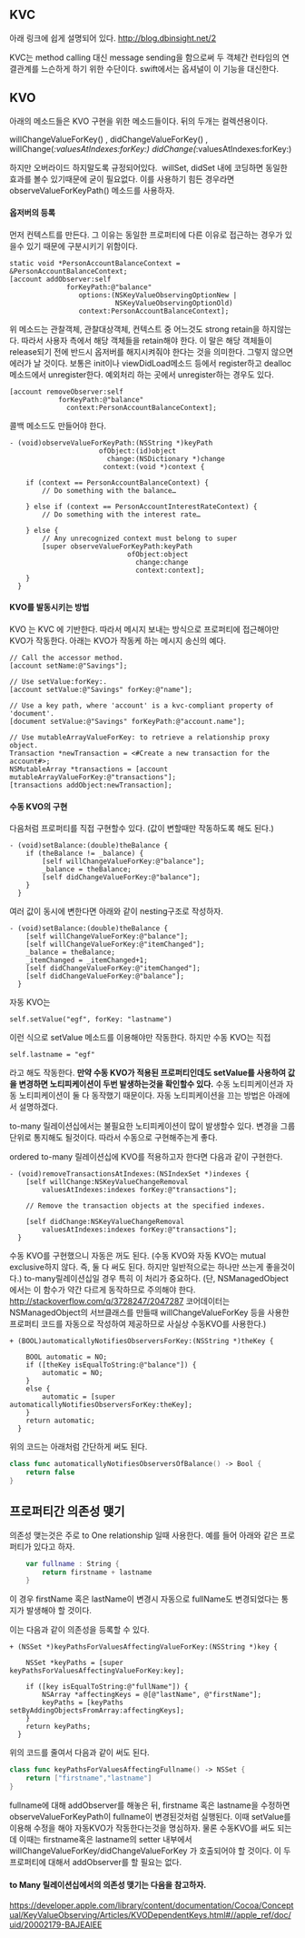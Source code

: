 ## KVC

아래 링크에 쉽게 설명되어 있다.
http://blog.dbinsight.net/2

KVC는 method calling 대신 message sending을 함으로써 두 객체간 런타임의 연결관계를 느슨하게 하기 위한 수단이다.
swift에서는 옵셔널이 이 기능을 대신한다.

## KVO

아래의 메소드들은 KVO 구현을 위한 메소드들이다. 뒤의 두개는 컬렉션용이다.

willChangeValueForKey() , didChangeValueForKey() , willChange(_:valuesAtIndexes:forKey:) didChange(_:valuesAtIndexes:forKey:)

하지만 오버라이드 하지말도록 규정되어있다.  willSet, didSet 내에 코딩하면 동일한 효과를 볼수 있기때문에 굳이 필요없다. 이를 사용하기 힘든 경우라면 observeValueForKeyPath() 메소드를 사용하자.



#### 옵저버의 등록

먼저 컨텍스트를 만든다. 그 이유는 동일한 프로퍼티에 다른 이유로 접근하는 경우가 있을수 있기 때문에 구분시키기 위함이다.
```
static void *PersonAccountBalanceContext = &PersonAccountBalanceContext;
[account addObserver:self
              forKeyPath:@"balance"
                 options:(NSKeyValueObservingOptionNew |
                          NSKeyValueObservingOptionOld)
                 context:PersonAccountBalanceContext]; 
```

위 메소드는 관찰객체, 관찰대상객체, 컨텍스트 중 어느것도 strong retain을 하지않는다. 따라서 사용자 측에서 해당 객체들을 retain해야 한다.
이 말은 해당 객체들이 release되기 전에 반드시 옵저버를 해지시켜줘야 한다는 것을 의미한다. 그렇지 않으면 에러가 날 것이다. 보통은 init이나 viewDidLoad메소드 등에서 register하고 dealloc메소드에서 unregister한다. 예외처리 하는 곳에서 unregister하는 경우도 있다.
```
[account removeObserver:self
            forKeyPath:@"balance"
              context:PersonAccountBalanceContext];

```
콜백 메소드도 만들어야 한다.
```
- (void)observeValueForKeyPath:(NSString *)keyPath
                      ofObject:(id)object
                        change:(NSDictionary *)change
                       context:(void *)context {

    if (context == PersonAccountBalanceContext) {
        // Do something with the balance…

    } else if (context == PersonAccountInterestRateContext) {
        // Do something with the interest rate…

    } else {
        // Any unrecognized context must belong to super
        [super observeValueForKeyPath:keyPath
                             ofObject:object
                               change:change
                               context:context];
    }
  }
```

#### KVO를 발동시키는 방법

KVO 는 KVC 에 기반한다. 따라서 메시지 보내는 방식으로 프로퍼티에 접근해야만 KVO가 작동한다.
아래는 KVO가 작동케 하는 메시지 송신의 예다.
```
// Call the accessor method.
[account setName:@"Savings"];

// Use setValue:forKey:.
[account setValue:@"Savings" forKey:@"name"];

// Use a key path, where 'account' is a kvc-compliant property of 'document'.
[document setValue:@"Savings" forKeyPath:@"account.name"];

// Use mutableArrayValueForKey: to retrieve a relationship proxy object.
Transaction *newTransaction = <#Create a new transaction for the account#>;
NSMutableArray *transactions = [account mutableArrayValueForKey:@"transactions"];
[transactions addObject:newTransaction];
```

#### 수동 KVO의 구현

다음처럼 프로퍼티를 직접 구현할수 있다. (값이 변할때만 작동하도록 해도 된다.)
```
- (void)setBalance:(double)theBalance {
    if (theBalance != _balance) {
        [self willChangeValueForKey:@"balance"];
        _balance = theBalance;
        [self didChangeValueForKey:@"balance"];
    }
  }
```
여러 값이 동시에 변한다면 아래와 같이 nesting구조로 작성하자.
```
- (void)setBalance:(double)theBalance {
    [self willChangeValueForKey:@"balance"];
    [self willChangeValueForKey:@"itemChanged"];
    _balance = theBalance;
    _itemChanged = _itemChanged+1;
    [self didChangeValueForKey:@"itemChanged"];
    [self didChangeValueForKey:@"balance"];
  }
```
자동 KVO는 
```
self.setValue("egf", forKey: "lastname")
```
이런 식으로 setValue 메소드를 이용해야만 작동한다. 하지만 수동 KVO는 직접  
```
self.lastname = "egf" 
```
라고 해도 작동한다.
**만약 수동 KVO가 적용된 프로퍼티인데도 setValue를 사용하여 값을 변경하면 노티피케이션이 두번 발생하는것을 확인할수 있다.**
수동 노티피케이션과 자동 노티피케이션이 둘 다 동작했기 때문이다. 자동 노티피케이션을 끄는 방법은 아래에서 설명하겠다.

to-many 릴레이션십에서는 불필요한 노티피케이션이 많이 발생할수 있다. 변경을 그룹단위로 통지해도 될것이다. 따라서 수동으로 구현해주는게 좋다.

ordered to-many 릴레이션십에 KVO를 적용하고자 한다면 다음과 같이 구현한다.
```
- (void)removeTransactionsAtIndexes:(NSIndexSet *)indexes {
    [self willChange:NSKeyValueChangeRemoval
        valuesAtIndexes:indexes forKey:@"transactions"];

    // Remove the transaction objects at the specified indexes.

    [self didChange:NSKeyValueChangeRemoval
        valuesAtIndexes:indexes forKey:@"transactions"];
  }
```

수동 KVO를 구현했으니 자동은 꺼도 된다. (수동 KVO와 자동 KVO는 mutual exclusive하지 않다. 즉, 둘 다 써도 된다. 하지만 일반적으로는 하나만 쓰는게 좋을것이다.) to-many릴레이션십일 경우 특히 이 처리가 중요하다. (단, NSManagedObject에서는 이 함수가 약간 다르게 동작하므로 주의해야 한다. http://stackoverflow.com/q/3728247/2047287 코어데이터는 NSManagedObject의 서브클래스를 만들때 willChangeValueForKey 등을 사용한 프로퍼티 코드를 자동으로 작성하여 제공하므로 사실상 수동KVO를 사용한다.)

```
+ (BOOL)automaticallyNotifiesObserversForKey:(NSString *)theKey {

    BOOL automatic = NO;
    if ([theKey isEqualToString:@"balance"]) {
        automatic = NO;
    }
    else {
        automatic = [super automaticallyNotifiesObserversForKey:theKey];
    }
    return automatic;
  }
```
위의 코드는 아래처럼 간단하게 써도 된다. 
```swift
class func automaticallyNotifiesObserversOfBalance() -> Bool {
	return false
}
```

## 프로퍼티간 의존성 맺기

의존성 맺는것은 주로 to One relationship 일때 사용한다. 
예를 들어 아래와 같은 프로퍼티가 있다고 하자.

```swift
	var fullname : String {
		return firstname + lastname
	}
```
이 경우 firstName 혹은 lastName이 변경시 자동으로 fullName도 변경되었다는 통지가 발생해야 할 것이다.

이는 다음과 같이 의존성을 등록할 수 있다.
```
+ (NSSet *)keyPathsForValuesAffectingValueForKey:(NSString *)key {

    NSSet *keyPaths = [super keyPathsForValuesAffectingValueForKey:key];

    if ([key isEqualToString:@"fullName"]) {
        NSArray *affectingKeys = @[@"lastName", @"firstName"];
        keyPaths = [keyPaths setByAddingObjectsFromArray:affectingKeys];
    }
    return keyPaths;
  }
```
위의 코드를 줄여서 다음과 같이 써도 된다.
```swift
class func keyPathsForValuesAffectingFullname() -> NSSet {
	return ["firstname","lastname"]
}
```

fullname에 대해 addObserver를 해놓은 뒤, firstname 혹은 lastname을 수정하면  observeValueForKeyPath이 fullname이 변경된것처럼 실행된다. 이때 setValue를 이용해 수정을 해야 자동KVO가 작동한다는것을 명심하자. 물론 수동KVO를 써도 되는데 이때는 firstname혹은 lastname의 setter 내부에서 willChangeValueForKey/didChangeValueForKey 가 호출되어야 할 것이다. 이 두 프로퍼티에 대해서 addObserver를 할 필요는 없다. 

#### to Many 릴레이션십에서의 의존성 맺기는 다음을 참고하자.

https://developer.apple.com/library/content/documentation/Cocoa/Conceptual/KeyValueObserving/Articles/KVODependentKeys.html#//apple_ref/doc/uid/20002179-BAJEAIEE

